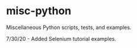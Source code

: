 # misc-python
Miscellaneous Python scripts, tests, and examples.

7/30/20 - Added Selenium tutorial examples.
